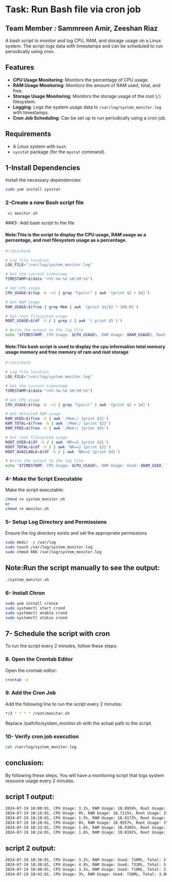 # Task: Run Bash file via cron job 
## Team Member : Sammreen Amir, Zeeshan Riaz

A bash script to monitor and log CPU, RAM, and storage usage on a Linux system. The script logs data with timestamps and can be scheduled to run periodically using cron.

## Features

- **CPU Usage Monitoring**: Monitors the percentage of CPU usage.
- **RAM Usage Monitoring**: Monitors the amount of RAM used, total, and free.
- **Storage Usage Monitoring**: Monitors the storage usage of the root (`/`) filesystem.
- **Logging**: Logs the system usage data to `/var/log/system_monitor.log` with timestamps.
- **Cron Job Scheduling**: Can be set up to run periodically using a cron job.

## Requirements

- A Linux system with `bash`.
- `sysstat` package (for the `mpstat` command).

## 1-Install Dependencies

Install the necessary dependencies:

```sh
sudo yum install sysstat
```

### 2-Create a new Bash script file

```sh
 vi monitor.sh
```

###3- Add bash script to the file 

#### Note:This is the script to display the  CPU usage, RAM usage as a percentage, and root filesystem usage as a percentage.
```sh
#!/bin/bash

# Log file location
LOG_FILE="/var/log/system_monitor.log"

# Get the current timestamp
TIMESTAMP=$(date "+%Y-%m-%d %H:%M:%S")

# Get CPU usage
CPU_USAGE=$(top -b -n1 | grep "Cpu(s)" | awk '{print $2 + $4}')

# Get RAM usage
RAM_USAGE=$(free | grep Mem | awk '{print $3/$2 * 100.0}')

# Get root filesystem usage
ROOT_USAGE=$(df -h / | grep / | awk '{ print $5 }')

# Write the output to the log file
echo "$TIMESTAMP, CPU Usage: $CPU_USAGE%, RAM Usage: $RAM_USAGE%, Root Usage: $ROOT_USAGE" >> $LOG_FILE
```
#### Note:This bash script is used to display the cpu information total memory usage memory and free memory of ram and root storage
```sh
#!/bin/bash

# Log file location
LOG_FILE="/var/log/system_monitor.log"

# Get the current timestamp
TIMESTAMP=$(date "+%Y-%m-%d %H:%M:%S")

# Get CPU usage
CPU_USAGE=$(top -b -n1 | grep "Cpu(s)" | awk '{print $2 + $4}')

# Get detailed RAM usage
RAM_USED=$(free -h | awk '/Mem:/ {print $3}')
RAM_TOTAL=$(free -h | awk '/Mem:/ {print $2}')
RAM_FREE=$(free -h | awk '/Mem:/ {print $4}')

# Get root filesystem usage
ROOT_USED=$(df -h / | awk 'NR==2 {print $3}')
ROOT_TOTAL=$(df -h / | awk 'NR==2 {print $2}')
ROOT_AVAILABLE=$(df -h / | awk 'NR==2 {print $4}')

# Write the output to the log file
echo "$TIMESTAMP, CPU Usage: $CPU_USAGE%, RAM Usage: Used: $RAM_USED, Total: $RAM_TOTAL, Free: $RAM_FREE, Root Usage: Used: $ROOT_USED, Total: $ROOT_TOTAL, Available: $ROOT_AVAILABLE" >> $LOG_FILE

```



### 4-  Make the Script Executable

Make the script executable:

```sh
chmod +x system_monitor.sh
or 
chmod +x monitor.sh

```

### 5- Setup Log Directory and Permissions

Ensure the log directory exists and set the appropriate permissions
```sh
sudo mkdir -p /var/log
sudo touch /var/log/system_monitor.log
sudo chmod 666 /var/log/system_monitor.log
```


## Note:Run the script manually to see the output:
```sh
./system_monitor.sh
```

### 6- Install Chron
```sh
sudo yum install cronie
sudo systemctl start crond
sudo systemctl enable crond
sudo systemctl status crond
```

## 7- Schedule the script with  cron

To run the script every 2 minutes, follow these steps:

### 8. Open the Crontab Editor

Open the crontab editor:

```sh
crontab -e
```

### 9. Add the Cron Job

Add the following line to run the script every 2 minutes:

```sh
*/2 * * * * /root/monitor.sh
```

Replace /path/to/system_monitor.sh with the actual path to the script.

### 10- Verify cron job execution
```sh
cat /var/log/system_monitor.log
```

## conclusion:
By following these steps, You will have a monitoring script that logs system resource usage every 2 minutes.


## script 1 output:
```sh
2024-07-19 10:00:01, CPU Usage: 3.1%, RAM Usage: 18.8959%, Root Usage: 1%
2024-07-19 10:16:01, CPU Usage: 0%, RAM Usage: 18.7115%, Root Usage: 1%
2024-07-19 10:18:01, CPU Usage: 1.5%, RAM Usage: 18.8173%, Root Usage: 1%
2024-07-19 10:20:01, CPU Usage: 0%, RAM Usage: 18.9557%, Root Usage: 1%
2024-07-19 10:22:01, CPU Usage: 1.6%, RAM Usage: 18.9305%, Root Usage: 1%
2024-07-19 10:24:01, CPU Usage: 1.6%, RAM Usage: 19.0192%, Root Usage: 1%
```
## script 2 output:
```sh
2024-07-19 10:36:01, CPU Usage: 3.2%, RAM Usage: Used: 720Mi, Total: 3.8Gi, Free: 3.0Gi, Root Usage: Used: 3.4G, Total: 1007G, Available: 953G
2024-07-19 10:38:01, CPU Usage: 4.8%, RAM Usage: Used: 731Mi, Total: 3.8Gi, Free: 3.0Gi, Root Usage: Used: 3.4G, Total: 1007G, Available: 953G
2024-07-19 10:40:01, CPU Usage: 3.1%, RAM Usage: Used: 716Mi, Total: 3.8Gi, Free: 3.0Gi, Root Usage: Used: 3.4G, Total: 1007G, Available: 953G
2024-07-19 10:42:01, CPU Usage: 3%, RAM Usage: Used: 730Mi, Total: 3.8Gi, Free: 3.0Gi, Root Usage: Used: 3.4G, Total: 1007G, Available: 953G
```






